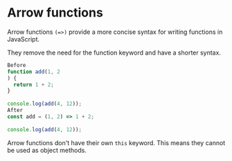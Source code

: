 # Arrow functions
Arrow functions `(=>)` provide a more concise syntax for writing functions in JavaScript.

They remove the need for the function keyword and have a shorter syntax.
```js
Before
function add(1, 2
) {
  return 1 + 2;
}
 
console.log(add(4, 12));
After
const add = (1, 2) => 1 + 2;
 
console.log(add(4, 12));
```
Arrow functions don't have their own `this` keyword. This means they cannot be used as object methods.
